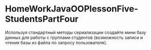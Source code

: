 # HomeWorkJavaOOPlessonFive-StudentsPartFour

Используя стандартный методы сериализации создайте мини базу
данных для работы с группами студентов (возможность записи и чтения
базы из файла по запросу пользователя).
